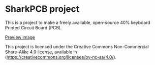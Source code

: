 # SharkPCB project

This is a project to make a freely available, open-source 40% keyboard Printed Circuit Board (PCB).

[Preview image](preview.png)

This project is licensed under the Creative Commons Non-Commercial Share-Alike 4.0 license, available in (https://creativecommons.org/licenses/by-nc-sa/4.0/).
